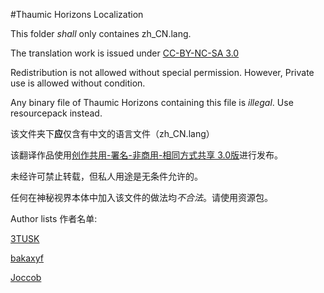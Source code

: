 #Thaumic Horizons Localization

This folder *shall* only containes zh_CN.lang.

The translation work is issued under [CC-BY-NC-SA 3.0](http://creativecommons.org/licenses/by-nc-sa/3.0/)

Redistribution is not allowed without special permission. However, Private use is allowed without condition.

Any binary file of Thaumic Horizons containing this file is *illegal*. Use resourcepack instead.


该文件夹下**应**仅含有中文的语言文件（zh_CN.lang）

该翻译作品使用[创作共用-署名-非商用-相同方式共享 3.0版](http://creativecommons.org/licenses/by-nc-sa/3.0/cn/)进行发布。

未经许可禁止转载，但私人用途是无条件允许的。

任何在神秘视界本体中加入该文件的做法均*不合法*。请使用资源包。

Author lists 作者名单:

[3TUSK](https://github.com/3TUSK)

[bakaxyf](https://github.com/bakaxyf)

[Joccob](https://github.com/Joccob)
